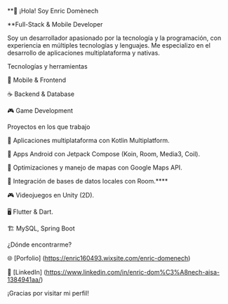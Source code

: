 **👋 ¡Hola! Soy Enric Domènech

**Full-Stack & Mobile Developer


Soy un desarrollador apasionado por la tecnología y la programación, con experiencia en múltiples tecnologías y lenguajes. Me especializo en el desarrollo de aplicaciones multiplataforma y nativas.

Tecnologías y herramientas

📱 Mobile & Frontend

☕ Backend & Database

🎮 Game Development


Proyectos en los que trabajo

📌 Aplicaciones multiplataforma con Kotlin Multiplatform.

📱 Apps Android con Jetpack Compose (Koin, Room, Media3, Coil).

🚀 Optimizaciones y manejo de mapas con Google Maps API.

📂 Integración de bases de datos locales con Room.****

🎮 Videojuegos en Unity (2D).

🖥️ Flutter & Dart.

🏗️ MySQL, Spring Boot


¿Dónde encontrarme?

🌐 [Porfolio] (https://enric160493.wixsite.com/enric-domenech)
    
💼 [LinkedIn] (https://www.linkedin.com/in/enric-dom%C3%A8nech-aisa-1384941aa/)

¡Gracias por visitar mi perfil!
